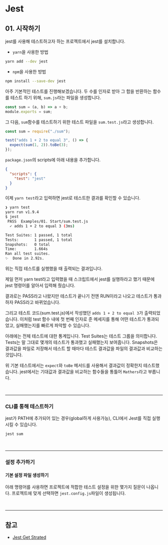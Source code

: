# Jest

## 01. 시작하기

jest를 사용해 테스트하고자 하는 프로젝트에서 jest를 설치합니다.
- `yarn`을 사용한 방법
```sh
yarn add --dev jest
```

- `npm`을 사용한 방법
```sh
npm install --save-dev jest
```

아주 기본적인 테스트를 진행해보겠습니다. 두 수를 인자로 받아 그 합을 반환하는 함수를 테스트 하기 위해, `sum.js`라는 파일을 생성합니다.

```js
const sum = (a, b) => a + b;
module.exports = sum;
```

그 다음, `sum`함수를 테스트하기 위한 테스트 파일을 `sum.test.js`라고 생성합니다.
```js
const sum = require("./sum");

test("adds 1 + 2 to equal 3", () => {
  expect(sum(1, 2)).toBe(3);
});
```

`package.json`의 scripts에 아래 내용을 추가합니다.
```json
{
  "scripts": {
    "test": "jest"
  }
}
```
이제 `yarn test`라고 입력하면 jest로 테스트한 결과를 확인할 수 있습니다.

```sh
❯ yarn test
yarn run v1.9.4
$ jest
 PASS  Examples/01. Start/sum.test.js
  ✓ adds 1 + 2 to equal 3 (3ms)

Test Suites: 1 passed, 1 total
Tests:       1 passed, 1 total
Snapshots:   0 total
Time:        1.664s
Ran all test suites.
✨  Done in 2.92s.
```

위는 직접 테스트를 실행했을 때 출력되는 결과입니다.

제일 먼저 yarn test라고 입력했을 때 스크립트에서 jest를 실행하라고 했기 때문에 jest 명령어를 알아서 입력해 줬습니다.

결과로는 PASS라고 나왔지만 테스트가 끝나기 전엔 RUN이라고 나오고 테스트가 통과하자 PASS라고 바뀌었습니다.

그리고 테스트 코드(sum.test.js)에서 작성했던 `adds 1 + 2 to equal 3`가 출력되었습니다. 이처럼 test 함수 내에 첫 번째 인자로 준 메세지를 통해 어떤 테스트가 통과되었고, 실패했는지를 빠르게 파악할 수 있습니다.

아래에는 전체 테스트에 대한 통계입니다. Test Suites는 테스트 그룹을 의미합니다.
Tests는 말 그대로 몇개의 테스트가 통과했고 실패했는지 보여줍니다.
Snapshots은 결과값을 파일로 저장해서 테스트 할 때마다 테스트 결과값을 파일의 결과값과 비교하는 것입니다.

위 기본 테스트에서는 `expect`와 `toBe` 메서드를 사용해서 결과값이 정확한지 테스트했습니다. jest에서는 기대값과 결과값을 비교하는 함수들을 통틀어 `Mathers`라고 부릅니다.

<br />

---

### CLI를 통해 테스트하기

jest가 PATH에 추가되어 있는 경우(global하게 사용가능), CLI에서 Jest를 직접 실행시킬 수 있습니다.
```sh
jest sum
```

<br />

---

### 설정 추가하기

#### 기본 설정 파일 생성하기

아래 명령어를 사용하면 프로젝트에 적합한 테스트 설정을 위한 몇가지 질문이 나옵니다. 프로젝트에 맞게 선택하면 `jest.config.js`파일이 생성됩니다.

<br />

---

## 참고

- [Jest Get Strated](https://jestjs.io/docs/en/getting-started.html)